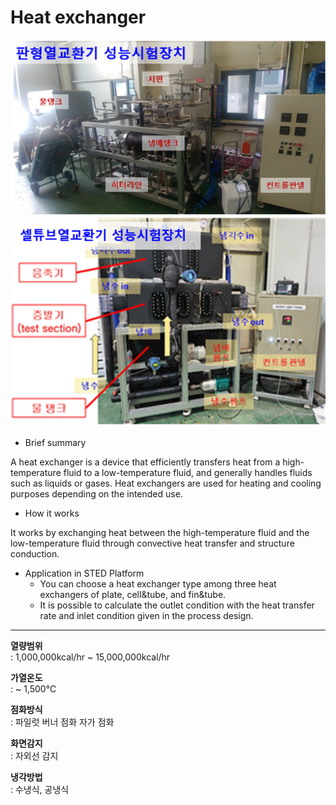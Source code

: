 # Heat exchanger

![Heat exchanger](./hx-01.png)
![Heat exchanger](./hx-02.png)

- Brief summary

A heat exchanger is a device that efficiently transfers heat from a high-temperature fluid to a low-temperature fluid, and generally handles fluids such as liquids or gases. Heat exchangers are used for heating and cooling purposes depending on the intended use.

- How it works

It works by exchanging heat between the high-temperature fluid and the low-temperature fluid through convective heat transfer and structure conduction.

- Application in STED Platform
  - You can choose a heat exchanger type among three heat exchangers of plate, cell&tube, and fin&tube.
  - It is possible to calculate the outlet condition with the heat transfer rate and inlet condition given in the process design.

---

**열량범위**  
: 1,000,000kcal/hr ~ 15,000,000kcal/hr

**가열온도**  
: ~ 1,500℃

**점화방식**  
: 파일럿 버너 점화 자가 점화

**화면감지**  
: 자외선 감지

**냉각방법**  
: 수냉식, 공냉식
